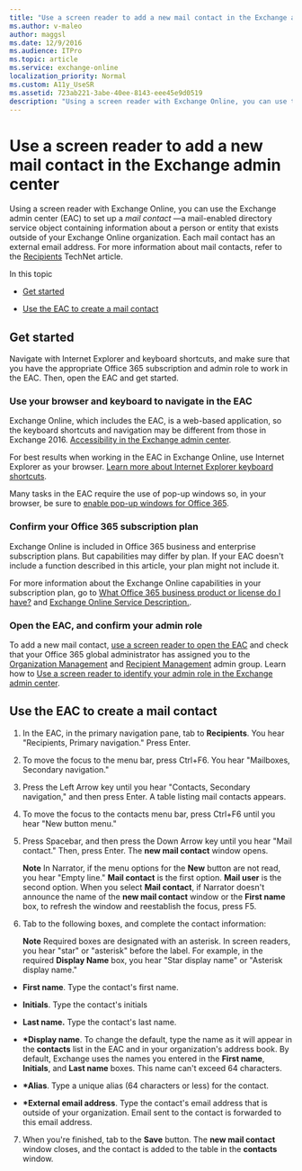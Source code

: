 ```yaml
---
title: "Use a screen reader to add a new mail contact in the Exchange admin center"
ms.author: v-maleo
author: maggsl
ms.date: 12/9/2016
ms.audience: ITPro
ms.topic: article
ms.service: exchange-online
localization_priority: Normal
ms.custom: A11y_UseSR
ms.assetid: 723ab221-3abe-40ee-8143-eee45e9d0519
description: "Using a screen reader with Exchange Online, you can use the Exchange admin center (EAC) to set up a mail contact —a mail-enabled directory service object containing information about a person or entity that exists outside of your Exchange Online organization. Each mail contact has an external email address. For more information about mail contacts, refer to the Recipients TechNet article."
---
```


# Use a screen reader to add a new mail contact in the Exchange admin center

Using a screen reader with Exchange Online, you can use the Exchange admin center (EAC) to set up a  *mail contact*  —a mail-enabled directory service object containing information about a person or entity that exists outside of your Exchange Online organization. Each mail contact has an external email address. For more information about mail contacts, refer to the [Recipients](https://go.microsoft.com/fwlink/p/?LinkId=798820) TechNet article. 
  
In this topic
  
- [Get started](use-screen-reader-to-add-mail-contact-in-exchange-admin-center.md#BKMK_GetStarted)
    
- [Use the EAC to create a mail contact](use-screen-reader-to-add-mail-contact-in-exchange-admin-center.md#BKMK_CreateMailContact)
    
## Get started
<a name="BKMK_GetStarted"> </a>

Navigate with Internet Explorer and keyboard shortcuts, and make sure that you have the appropriate Office 365 subscription and admin role to work in the EAC. Then, open the EAC and get started.
  
### Use your browser and keyboard to navigate in the EAC

Exchange Online, which includes the EAC, is a web-based application, so the keyboard shortcuts and navigation may be different from those in Exchange 2016. [Accessibility in the Exchange admin center](accessibility-in-exchange-admin-center.md).
  
For best results when working in the EAC in Exchange Online, use Internet Explorer as your browser. [Learn more about Internet Explorer keyboard shortcuts](https://go.microsoft.com/fwlink/p/?LinkID=787614).
  
Many tasks in the EAC require the use of pop-up windows so, in your browser, be sure to [enable pop-up windows for Office 365](https://go.microsoft.com/fwlink/p/?LinkID=317550).
  
### Confirm your Office 365 subscription plan

Exchange Online is included in Office 365 business and enterprise subscription plans. But capabilities may differ by plan. If your EAC doesn't include a function described in this article, your plan might not include it. 
  
For more information about the Exchange Online capabilities in your subscription plan, go to [What Office 365 business product or license do I have?](https://go.microsoft.com/fwlink/p/?LinkID=797552
) and [Exchange Online Service Description.](https://go.microsoft.com/fwlink/p/?LinkID=797553
).
  
### Open the EAC, and confirm your admin role

To add a new mail contact, [use a screen reader to open the EAC](https://technet.microsoft.com/library/c7091f4c-da4e-49fa-bae4-b9e34bf51d9e.aspx) and check that your Office 365 global administrator has assigned you to the [Organization Management](https://go.microsoft.com/fwlink/p/?LinkId=797868) and [Recipient Management](https://go.microsoft.com/fwlink/p/?LinkId=798822) admin group. Learn how to [Use a screen reader to identify your admin role in the Exchange admin center](use-screen-reader-to-identify-admin-role-in-exchange-admin-center.md).
  
## Use the EAC to create a mail contact
<a name="BKMK_CreateMailContact"> </a>

1. In the EAC, in the primary navigation pane, tab to **Recipients**. You hear "Recipients, Primary navigation." Press Enter. 
    
2. To move the focus to the menu bar, press Ctrl+F6. You hear "Mailboxes, Secondary navigation."
    
3. Press the Left Arrow key until you hear "Contacts, Secondary navigation," and then press Enter. A table listing mail contacts appears.
    
4. To move the focus to the contacts menu bar, press Ctrl+F6 until you hear "New button menu."
    
5. Press Spacebar, and then press the Down Arrow key until you hear "Mail contact." Then, press Enter. The **new mail contact** window opens. 
    
    **Note** In Narrator, if the menu options for the **New** button are not read, you hear "Empty line." **Mail contact** is the first option. **Mail user** is the second option. When you select **Mail contact**, if Narrator doesn't announce the name of the **new mail contact** window or the **First name** box, to refresh the window and reestablish the focus, press F5. 
    
6. Tab to the following boxes, and complete the contact information:
    
    **Note** Required boxes are designated with an asterisk. In screen readers, you hear "star" or "asterisk" before the label. For example, in the required **Display Name** box, you hear "Star display name" or "Asterisk display name." 
    
  - **First name**. Type the contact's first name. 
    
  - **Initials**. Type the contact's initials 
    
  - **Last name.** Type the contact's last name. 
    
  - **\*Display name**. To change the default, type the name as it will appear in the **contacts** list in the EAC and in your organization's address book. By default, Exchange uses the names you entered in the **First name**, **Initials**, and **Last name** boxes. This name can't exceed 64 characters. 
    
  - **\*Alias**. Type a unique alias (64 characters or less) for the contact. 
    
  - **\*External email address**. Type the contact's email address that is outside of your organization. Email sent to the contact is forwarded to this email address. 
    
7. When you're finished, tab to the **Save** button. The **new mail contact** window closes, and the contact is added to the table in the **contacts** window. 
    

